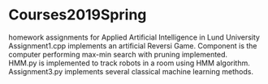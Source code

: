 # Courses2019Spring
homework assignments for Applied Artificial Intelligence in Lund University  
Assignment1.cpp implements an artificial Reversi Game. Component is the computer performing max-min search with pruning implemented.  
HMM.py is implemented to track robots in a room using HMM algorithm.  
Assignment3.py implements several classical machine learning methods.
